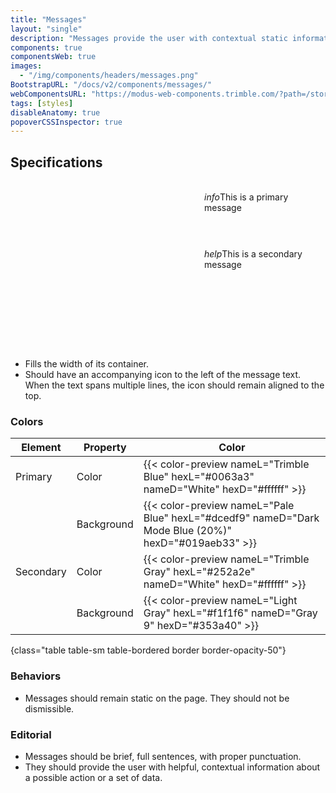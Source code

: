 ```yaml
---
title: "Messages"
layout: "single"
description: "Messages provide the user with contextual static information. They have a lower priority than an alert."
components: true
componentsWeb: true
images:
  - "/img/components/headers/messages.png"
BootstrapURL: "/docs/v2/components/messages/"
webComponentsURL: "https://modus-web-components.trimble.com/?path=/story/components-message--default"
tags: [styles]
disableAnatomy: true
popoverCSSInspector: true
---
```


## Specifications

<div
  class="example d-flex flex-column bg-secondary pt-5 pe-2 mx-auto border border-opacity-10 mb-3"
  style="padding-left: 310px !important; --bs-bg-opacity: 0.03; min-height: 270px">
  <br />
  <div
    class="message message-primary align-items-center"
    data-bs-toggle="popover"
    data-bs-placement="left"
    data-bs-custom-class="popover-css-inspector"
    data-css-inspector-hide="margin">
    <i class="modus-icons notranslate me-1" aria-hidden="true">info</i>This is a
    primary message
  </div>
  <br />
  <div
    class="message message-secondary align-items-center"
    style="margin-top:40px;"
    data-bs-toggle="popover"
    data-bs-placement="left"
    data-bs-custom-class="popover-css-inspector"
    data-css-inspector-hide="b-radius font-size height margin padding">
    <i class="modus-icons notranslate me-1" aria-hidden="true">help</i>This is a
    secondary message
  </div>
</div>

- Fills the width of its container.
- Should have an accompanying icon to the left of the message text. When the text spans multiple lines, the icon should remain aligned to the top.

### Colors

<!-- prettier-ignore-start -->
| Element   | Property   | Color                                                                                                |
| --------- | ---------- | ---------------------------------------------------------------------------------------------------- |
| Primary   | Color      | {{< color-preview nameL="Trimble Blue" hexL="#0063a3" nameD="White" hexD="#ffffff" >}}               |
|           | Background | {{< color-preview nameL="Pale Blue" hexL="#dcedf9" nameD="Dark Mode Blue (20%)" hexD="#019aeb33" >}} |
| Secondary | Color      | {{< color-preview nameL="Trimble Gray" hexL="#252a2e" nameD="White" hexD="#ffffff" >}}               |
|           | Background | {{< color-preview nameL="Light Gray" hexL="#f1f1f6" nameD="Gray 9" hexD="#353a40" >}}                |
{class="table table-sm table-bordered border border-opacity-50"}
<!-- prettier-ignore-end -->

### Behaviors

- Messages should remain static on the page. They should not be dismissible.

### Editorial

- Messages should be brief, full sentences, with proper punctuation.
- They should provide the user with helpful, contextual information about a possible action or a set of data.



